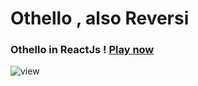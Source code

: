 # Othello , also Reversi

### Othello in ReactJs ! [Play now](https://fv9gx.csb.app/)

![view](https://raw.githubusercontent.com/blueedgetechno/othello/master/img/view.png)
